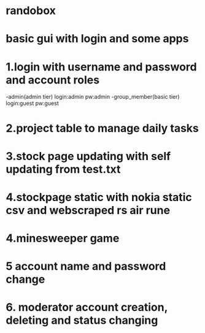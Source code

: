 # randobox
# basic gui with login and some apps
# 1.login with username and password and account roles
  -admin(admin tier) login:admin pw:admin
  -group_member(basic tier) login:guest pw:guest
# 2.project table to manage daily tasks
# 3.stock page updating with self updating from test.txt
# 4.stockpage static with nokia static csv and webscraped rs air rune
# 4.minesweeper game
# 5 account name and password change
# 6. moderator account creation, deleting and status changing
